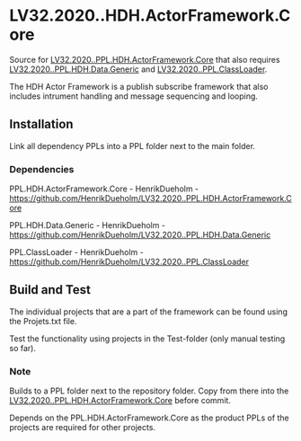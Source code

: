 # LV32.2020..HDH.ActorFramework.Core
Source for [LV32.2020..PPL.HDH.ActorFramework.Core][1] that also requires [LV32.2020..PPL.HDH.Data.Generic][2] and [LV32.2020..PPL.ClassLoader][3].

The HDH Actor Framework is a publish subscribe framework that also includes intrument handling and message sequencing and looping.


## Installation
Link all dependency PPLs into a PPL folder next to the main folder.

### Dependencies
PPL.HDH.ActorFramework.Core - HenrikDueholm - https://github.com/HenrikDueholm/LV32.2020..PPL.HDH.ActorFramework.Core

PPL.HDH.Data.Generic - HenrikDueholm - https://github.com/HenrikDueholm/LV32.2020..PPL.HDH.Data.Generic

PPL.ClassLoader - HenrikDueholm - https://github.com/HenrikDueholm/LV32.2020..PPL.ClassLoader


## Build and Test
The individual projects that are a part of the framework can be found using the Projets.txt file.

Test the functionality using projects in the Test-folder (only manual testing so far).


### Note
Builds to a PPL folder next to the repository folder. 
Copy from there into the [LV32.2020..PPL.HDH.ActorFramework.Core][1] before commit.

Depends on the PPL.HDH.ActorFramework.Core as the product PPLs of the projects are required for other projects.


[1]: https://github.com/HenrikDueholm/LV32.2020..PPL.HDH.ActorFramework.Core
[2]: https://github.com/HenrikDueholm/LV32.2020..PPL.HDH.Data.Generic
[3]: https://github.com/HenrikDueholm/LV32.2020..PPL.ClassLoader